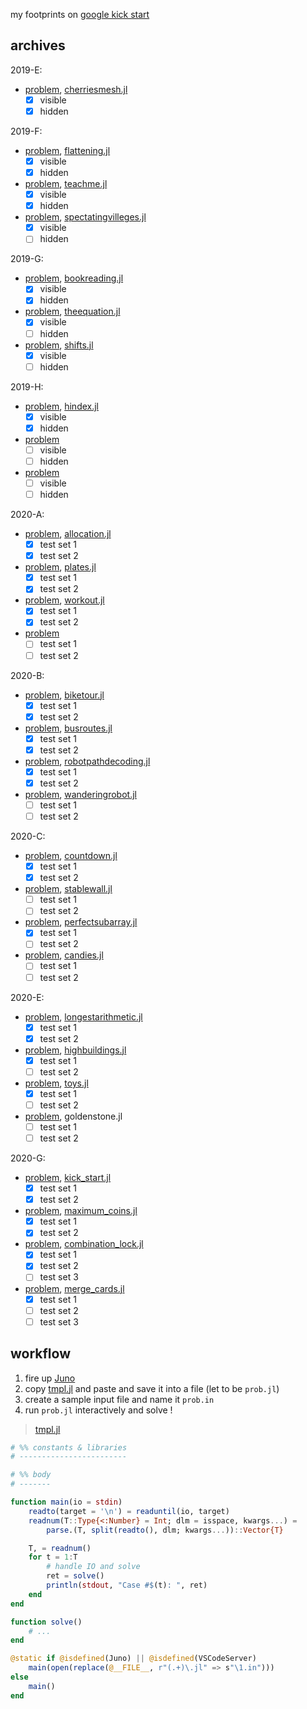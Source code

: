 my footprints on [google kick start](https://codingcompetitions.withgoogle.com/kickstart)


## archives

2019-E:
- [problem](https://codingcompetitions.withgoogle.com/kickstart/round/0000000000050edb/0000000000170721), [cherriesmesh.jl](./2019-E/cherriesmesh.jl)
  * [x] visible
  * [x] hidden

2019-F:
- [problem](https://codingcompetitions.withgoogle.com/kickstart/round/0000000000050edc/000000000018666c), [flattening.jl](./2019-F/flattening.jl)
  * [x] visible
  * [x] hidden
- [problem](https://codingcompetitions.withgoogle.com/kickstart/round/0000000000050edc/00000000001864bc), [teachme.jl](./2019-F/teachme.jl)
  * [x] visible
  * [x] hidden
- [problem](https://codingcompetitions.withgoogle.com/kickstart/round/0000000000050edc/000000000018666b), [spectatingvilleges.jl](./2019-F/spectatingvilleges.jl)
  * [x] visible
  * [ ] hidden

2019-G:
- [problem](https://codingcompetitions.withgoogle.com/kickstart/round/0000000000050e02/000000000018fd0d), [bookreading.jl](./2019-G/bookreading.jl)
  * [x] visible
  * [x] hidden
- [problem](https://codingcompetitions.withgoogle.com/kickstart/round/0000000000050e02/000000000018fe36), [theequation.jl](./2019-G/theequation.jl)
  * [x] visible
  * [ ] hidden
- [problem](https://codingcompetitions.withgoogle.com/kickstart/round/0000000000050e02/000000000018fd5e), [shifts.jl](./2019-G/shifts.jl)
  * [x] visible
  * [ ] hidden

2019-H:
- [problem](https://codingcompetitions.withgoogle.com/kickstart/round/0000000000050edd/00000000001a274e), [hindex.jl](./2019-H/hindex.jl)
  * [x] visible
  * [x] hidden
- [problem](https://codingcompetitions.withgoogle.com/kickstart/round/0000000000050edd/00000000001a2835)
  * [ ] visible
  * [ ] hidden
- [problem](https://codingcompetitions.withgoogle.com/kickstart/round/0000000000050edd/00000000001a286d)
  * [ ] visible
  * [ ] hidden

2020-A:
- [problem](https://codingcompetitions.withgoogle.com/kickstart/round/000000000019ffc7/00000000001d3f56), [allocation.jl](./2020-A/allocation.jl)
  * [x] test set 1
  * [x] test set 2
- [problem](https://codingcompetitions.withgoogle.com/kickstart/round/000000000019ffc7/00000000001d40bb), [plates.jl](./2020-A/plates.jl)
  * [x] test set 1
  * [x] test set 2
- [problem](https://codingcompetitions.withgoogle.com/kickstart/round/000000000019ffc7/00000000001d3f5b), [workout.jl](./2020-A/workout.jl)
  * [x] test set 1
  * [x] test set 2
- [problem](https://codingcompetitions.withgoogle.com/kickstart/round/000000000019ffc7/00000000001d3ff3)
  * [ ] test set 1
  * [ ] test set 2

2020-B:
- [problem](https://codingcompetitions.withgoogle.com/kickstart/round/000000000019ffc8/00000000002d82e6), [biketour.jl](./2020-B/biketour.jl)
  * [x] test set 1
  * [x] test set 2
- [problem](https://codingcompetitions.withgoogle.com/kickstart/round/000000000019ffc8/00000000002d83bf), [busroutes.jl](./2020-B/busroutes.jl)
  * [x] test set 1
  * [x] test set 2
- [problem](https://codingcompetitions.withgoogle.com/kickstart/round/000000000019ffc8/00000000002d83dc), [robotpathdecoding.jl](./2020-B/robotpathdecoding.jl)
  * [x] test set 1
  * [x] test set 2
- [problem](https://codingcompetitions.withgoogle.com/kickstart/round/000000000019ffc8/00000000002d8565), [wanderingrobot.jl](./2020-B/wanderingrobot.jl)
  * [ ] test set 1
  * [ ] test set 2

2020-C:
- [problem](https://codingcompetitions.withgoogle.com/kickstart/round/000000000019ff43/00000000003380d2), [countdown.jl](./2020-C/countdown.jl)
  * [x] test set 1
  * [x] test set 2
- [problem](https://codingcompetitions.withgoogle.com/kickstart/round/000000000019ff43/00000000003379bb), [stablewall.jl](./2020-C/stablewall.jl)
  * [ ] test set 1
  * [ ] test set 2
- [problem](https://codingcompetitions.withgoogle.com/kickstart/round/000000000019ff43/00000000003381cb), [perfectsubarray.jl](./2020-C/perfectsubarray.jl)
  * [x] test set 1
  * [ ] test set 2
- [problem](https://codingcompetitions.withgoogle.com/kickstart/round/000000000019ff43/0000000000337b4d), [candies.jl](./2020-C/candies.jl)
  * [ ] test set 1
  * [ ] test set 2

2020-E:
- [problem](https://codingcompetitions.withgoogle.com/kickstart/round/000000000019ff47/00000000003bf4ed), [longestarithmetic.jl](./2020-E/longestarithmetic.jl)
  * [x] test set 1
  * [x] test set 2
- [problem](https://codingcompetitions.withgoogle.com/kickstart/round/000000000019ff47/00000000003bef73), [highbuildings.jl](./2020-E/highbuildings.jl)
  * [x] test set 1
  * [ ] test set 2
- [problem](https://codingcompetitions.withgoogle.com/kickstart/round/000000000019ff47/00000000003bede9), [toys.jl](./2020-E/toys.jl)
  * [x] test set 1
  * [ ] test set 2
- [problem](https://codingcompetitions.withgoogle.com/kickstart/round/000000000019ff47/00000000003bef29), goldenstone.jl
  * [ ] test set 1
  * [ ] test set 2

2020-G:
- [problem](https://codingcompetitions.withgoogle.com/kickstart/round/00000000001a0069/0000000000414bfb), [kick_start.jl](./2020-G/kick_start.jl)
  * [x] test set 1
  * [x] test set 2
- [problem](https://codingcompetitions.withgoogle.com/kickstart/round/00000000001a0069/0000000000414a23), [maximum_coins.jl](./2020-G/maximum_coins.jl)
  * [x] test set 1
  * [x] test set 2
- [problem](https://codingcompetitions.withgoogle.com/kickstart/round/00000000001a0069/0000000000414a24), [combination_lock.jl](./2020-G/combination_lock.jl)
  * [x] test set 1
  * [x] test set 2
  * [ ] test set 3
- [problem](https://codingcompetitions.withgoogle.com/kickstart/round/00000000001a0069/0000000000415054), [merge_cards.jl](./2020-G/merge_cards.jl)
  * [x] test set 1
  * [ ] test set 2
  * [ ] test set 3

## workflow

1. fire up [Juno](https://junolab.org/)
2. copy [tmpl.jl](./tmpl.jl) and paste and save it into a file (let to be `prob.jl`)
3. create a sample input file and name it `prob.in`
4. run `prob.jl` interactively and solve !

> [tmpl.jl](./tmpl.jl)

```julia
# %% constants & libraries
# ------------------------

# %% body
# -------

function main(io = stdin)
    readto(target = '\n') = readuntil(io, target)
    readnum(T::Type{<:Number} = Int; dlm = isspace, kwargs...) =
        parse.(T, split(readto(), dlm; kwargs...))::Vector{T}

    T, = readnum()
    for t = 1:T
        # handle IO and solve
        ret = solve()
        println(stdout, "Case #$(t): ", ret)
    end
end

function solve()
    # ...
end

@static if @isdefined(Juno) || @isdefined(VSCodeServer)
    main(open(replace(@__FILE__, r"(.+)\.jl" => s"\1.in")))
else
    main()
end
```
